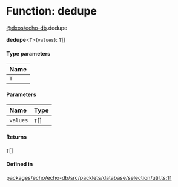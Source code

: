 # Function: dedupe

[@dxos/echo-db](../modules/dxos_echo_db.md).dedupe

**dedupe**<`T`\>(`values`): `T`[]

#### Type parameters

| Name |
| :------ |
| `T` |

#### Parameters

| Name | Type |
| :------ | :------ |
| `values` | `T`[] |

#### Returns

`T`[]

#### Defined in

[packages/echo/echo-db/src/packlets/database/selection/util.ts:11](https://github.com/dxos/dxos/blob/main/packages/echo/echo-db/src/packlets/database/selection/util.ts#L11)
